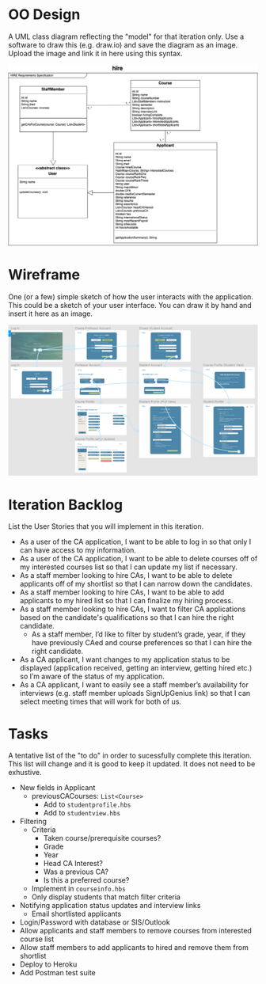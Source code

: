 # OO Design
A UML class diagram reflecting the "model" for that iteration only.
Use a software to draw this (e.g. draw.io) and save the diagram as an image.
Upload the image and link it in here using this syntax.

![UML Diagram](./img/uml.png)

# Wireframe
One (or a few) simple sketch of how the user interacts with the application.
This could be a sketch of your user interface.
You can draw it by hand and insert it here as an image.

![Wireframe](./img/wireframe.png)

# Iteration Backlog
List the User Stories that you will implement in this iteration.

- As a user of the CA application, I want to be able to log in so that only I can have access to my information.
- As a user of the CA application, I want to be able to delete courses off of my interested courses list so that I can update my list if necessary.
- As a staff member looking to hire CAs, I want to be able to delete applicants off of my shortlist so that I can narrow down the candidates.
- As a staff member looking to hire CAs, I want to be able to add applicants to my hired list so that I can finalize my hiring process.
- As a staff member looking to hire CAs, I want to filter CA applications based on the candidate's qualifications so that I can hire the right candidate.
  - As a staff member, I’d like to filter by student’s grade, year, if they have previously CAed and course preferences so that I can hire the right candidate.
- As a CA applicant, I want changes to my application status to be displayed (application received, getting an interview, getting hired etc.) so I’m aware of the status of my application.
- As a CA applicant, I want to easily see a staff member’s availability for interviews (e.g. staff member uploads SignUpGenius link) so that I can select meeting times that will work for both of us.

# Tasks
A tentative list of the "to do" in order to sucessfully complete this iteration.
This list will change and it is good to keep it updated.
It does not need to be exhustive.

- New fields in Applicant
  - previousCACourses: `List<Course>`
    - Add to `studentprofile.hbs`
    - Add to `studentview.hbs`
- Filtering
  - Criteria
    - Taken course/prerequisite courses?
    - Grade
    - Year
    - Head CA Interest?
    - Was a previous CA?
    - Is this a preferred course?
  - Implement in `courseinfo.hbs`
  - Only display students that match filter criteria
- Notifying application status updates and interview links
  - Email shortlisted applicants
- Login/Password with database or SIS/Outlook
- Allow applicants and staff members to remove courses from interested course list
- Allow staff members to add applicants to hired and remove them from shortlist
- Deploy to Heroku
- Add Postman test suite
